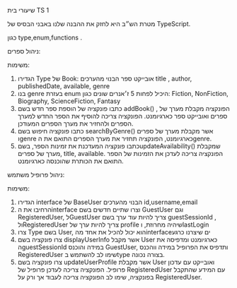 שיעורי בית TS 1

מטרת הש״ב היא לחזק את ההבנה שלנו באבני הבסיס של TypeScript.

כגון type,enum,functions .

ניהול ספרים:

משימות:

1. הגדירו Type של Book: אובייקט ספר הבנוי מהערכים title , author, publishedDate, available, genre
2. בנו genre בעזרת enum היכיל לפחות 5 ז׳אנרים שונים כגון: Fiction, NonFiction, Biography, ScienceFiction, Fantasy
3. כתבו פונקציה של הוספת ספר חדש בשם addBook() , הפונקציה מקבלת מערך של ספרים ואובייקט ספר כארגיומנט. הפונקציה צריכה להוסיף את הספר החדש למערך הספרים ולהחזיר את מערך הספרים המעודכן.
4. כתבו פונקציה חיפוש בשם searchByGenre() אשר מקבלת מערך של ספרים וgenre כארגיומנט, הפונקציה תחזיר את מערך הספרים התואם את הgenre.
5. כתבו פונקציה המעדכנת את זמינות הספר, בשםupdateAvailability() שמקבלת מערך של ספרים, title, available. הפונקציה צריכה לעדכן את הזמינות של הספר התואם את הכותרת שהוכנסה כארגיומנט.

ניהול פרופיל משתמש:

משימות:

1. הגדירו interface של BaseUser הבנוי מהערכים id,username,email
2. הרחיבו את הinterface וצרו שתיים חדשים בשם GuestUser וגם RegisteredUser, לGuestUser צריך להיות עוד ערך בשם guestSessionId , ולRegisteredUser צריך להיות ערך של profile שיהיה מחרוזת, וlastLogin
3. צרו Type בשם User, הוא יכול להכיל את אחד מהinterfaceים שיצרנו כרגע
4. צרו פונקציה בשם displayUserInfo אשר מקבל User כארגיומנט ומדפיסה את הguestSessionId במידה והוכנס GuestUser, ותדפיס את הפרופיל במידה ווהכנס RegisteredUser שימו לב להשתמש בtype בצורה נכונה.
5. צרו פונקציה בשם updateUserProfile אשר מקבלת User ואובייקט עם עדכון פרופיל. הפונקציה צריכה לעדכן פרופיל של RegisteredUser עם המידע שהתקבל בפונקציה, שימו לב הפונקציה צריכה לעבוד אך ורק על RegisteredUser.
